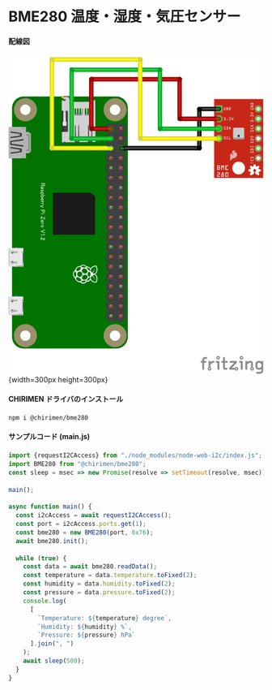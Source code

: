 # BME280 温度・湿度・気圧センサー

#### 配線図

![配線図](./schematic.png "schematic"){width=300px height=300px}

#### CHIRIMEN ドライバのインストール

```shell
npm i @chirimen/bme280
```

#### サンプルコード (main.js)

```javascript
import {requestI2CAccess} from "./node_modules/node-web-i2c/index.js";
import BME280 from "@chirimen/bme280";
const sleep = msec => new Promise(resolve => setTimeout(resolve, msec));

main();

async function main() {
  const i2cAccess = await requestI2CAccess();
  const port = i2cAccess.ports.get(1);
  const bme280 = new BME280(port, 0x76);
  await bme280.init();

  while (true) {
    const data = await bme280.readData();
    const temperature = data.temperature.toFixed(2);
    const humidity = data.humidity.toFixed(2);
    const pressure = data.pressure.toFixed(2);
    console.log(
      [
        `Temperature: ${temperature} degree`,
        `Humidity: ${humidity} %`,
        `Pressure: ${pressure} hPa`
      ].join(", ")
    );
    await sleep(500);
  }
}
```
